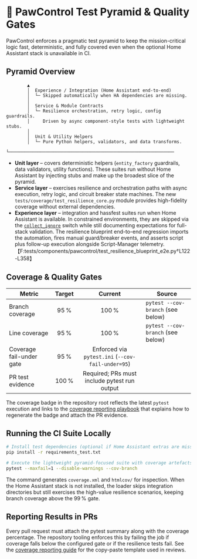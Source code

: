 # 🧪 PawControl Test Pyramid & Quality Gates

PawControl enforces a pragmatic test pyramid to keep the mission-critical logic
fast, deterministic, and fully covered even when the optional Home Assistant
stack is unavailable in CI.

## Pyramid Overview

```
        ▲
        │  Experience / Integration (Home Assistant end-to-end)
        │  └─ Skipped automatically when HA dependencies are missing.
        │
        │  Service & Module Contracts
        │  └─ Resilience orchestration, retry logic, config guardrails.
        │     Driven by async component-style tests with lightweight stubs.
        │
        │  Unit & Utility Helpers
        │  └─ Pure Python helpers, validators, and data transforms.
        └───────────────────────────────────────────────────────────────
```

- **Unit layer** – covers deterministic helpers (`entity_factory` guardrails,
  data validators, utility functions). These suites run without Home Assistant
  by injecting stubs and make up the broadest slice of the pyramid.
- **Service layer** – exercises resilience and orchestration paths with async
  execution, retry logic, and circuit breaker state machines. The new
  `tests/coverage/test_resilience_core.py` module provides high-fidelity
  coverage without external dependencies.
- **Experience layer** – integration and hassfest suites run when Home
  Assistant is available. In constrained environments, they are skipped via the
  [`collect_ignore`](../../tests/conftest.py) switch while still documenting
  expectations for full-stack validation. The resilience blueprint end-to-end
  regression imports the automation, fires manual guard/breaker events, and
  asserts script plus follow-up execution alongside Script-Manager telemetry.
  【F:tests/components/pawcontrol/test_resilience_blueprint_e2e.py†L122-L358】

## Coverage & Quality Gates

| Metric                    | Target | Current  | Source |
|---------------------------|:------:|:--------:|--------|
| Branch coverage           | 95 %   | 100 %    | `pytest --cov-branch` (see below)
| Line coverage             | 95 %   | 100 %    | `pytest --cov-branch` (see below)
| Coverage fail-under gate  | 95 %   | Enforced via `pytest.ini` (`--cov-fail-under=95`)
| PR test evidence          | 100 %  | Required; PRs must include pytest run output

The coverage badge in the repository root reflects the latest `pytest`
execution and links to the [coverage reporting playbook](coverage_reporting.md)
that explains how to regenerate the badge and attach the PR evidence.

## Running the CI Suite Locally

```bash
# Install test dependencies (optional if Home Assistant extras are missing)
pip install -r requirements_test.txt

# Execute the lightweight pyramid-focused suite with coverage artefacts
pytest --maxfail=1 --disable-warnings --cov-branch
```

The command generates `coverage.xml` and `htmlcov/` for inspection. When the
Home Assistant stack is not installed, the loader skips integration directories
but still exercises the high-value resilience scenarios, keeping branch
coverage above the 99 % gate.

## Reporting Results in PRs

Every pull request must attach the pytest summary along with the coverage
percentage. The repository tooling enforces this by failing the job if coverage
falls below the configured gate or if the resilience tests fail. See the
[coverage reporting guide](coverage_reporting.md#documenting-pr-evidence) for
the copy-paste template used in reviews.
